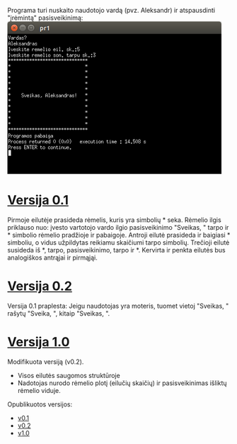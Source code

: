 Programa turi nuskaito naudotojo vardą (pvz. Aleksandr) ir atspausdinti "įrėmintą" pasisveikinimą:
![](1.png)

# [Versija 0.1](https://github.com/Igumenov-A/1-uzd./tree/v0.1)
Pirmoje eilutėje prasideda rėmelis, kuris yra simbolių * seka.
Rėmelio ilgis priklauso nuo: įvesto vartotojo vardo ilgio pasisveikinimo "Sveikas, " tarpo ir \* simbolio rėmelio pradžioje ir pabaigoje.
Antroji eilutė prasideda ir baigiasi \* simboliu, o vidus užpildytas reikiamu skaičiumi tarpo simbolių.
Trečioji eilutė susideda iš \*, tarpo, pasisveikinimo, tarpo ir \*.
Kervirta ir penkta eilutės bus analogiškos antrąjai ir pirmąjąi.

# [Versija 0.2](https://github.com/Igumenov-A/1-uzd./tree/v0.2)
Versija 0.1 praplesta:
Jeigu naudotojas yra moteris, tuomet vietoj "Sveikas, " rašytų "Sveika, ", kitaip "Sveikas, ". 

# [Versija 1.0](https://github.com/Igumenov-A/1-uzd./tree/v1.0)
Modifikuota versiją (v0.2).
* Visos eilutės saugomos struktūroje
* Nadotojas nurodo rėmelio plotį (eilučių skaičių) ir pasisveikinimas išliktų rėmelio viduje.

Opublikuotos versijos:
- [v0.1](https://github.com/Igumenov-A/1-uzd./releases/tag/v0.1)
- [v0.2](https://github.com/Igumenov-A/1-uzd./releases/tag/v0.2)
- [v1.0](https://github.com/Igumenov-A/1-uzd./releases/tag/v1.0)
